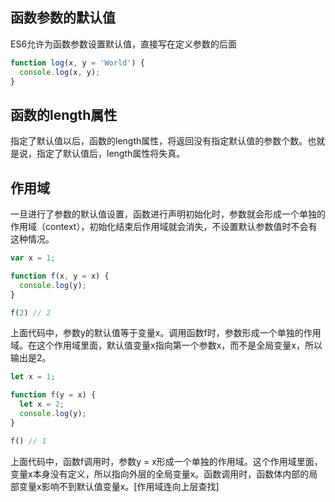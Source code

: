 ## 函数参数的默认值

ES6允许为函数参数设置默认值，直接写在定义参数的后面

```javascript
function log(x, y = 'World') {
  console.log(x, y);
}
```

## 函数的length属性

指定了默认值以后，函数的length属性，将返回没有指定默认值的参数个数。也就是说，指定了默认值后，length属性将失真。

## 作用域

一旦进行了参数的默认值设置，函数进行声明初始化时，参数就会形成一个单独的作用域（context），初始化结束后作用域就会消失，不设置默认参数值时不会有这种情况。

```javascript
var x = 1;

function f(x, y = x) {
  console.log(y);
}

f(2) // 2
```

上面代码中，参数y的默认值等于变量x。调用函数f时，参数形成一个单独的作用域。在这个作用域里面，默认值变量x指向第一个参数x，而不是全局变量x，所以输出是2。

```javascript
let x = 1;

function f(y = x) {
  let x = 2;
  console.log(y);
}

f() // 1
```

上面代码中，函数f调用时，参数y = x形成一个单独的作用域。这个作用域里面，变量x本身没有定义，所以指向外层的全局变量x。函数调用时，函数体内部的局部变量x影响不到默认值变量x。[作用域连向上层查找]